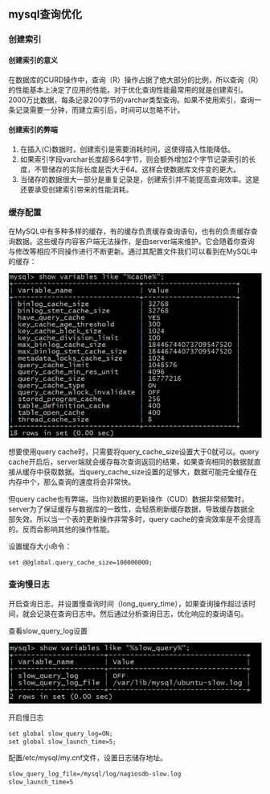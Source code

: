 ## mysql查询优化

### 创建索引

#### 创建索引的意义

在数据库的CURD操作中，查询（R）操作占据了绝大部分的比例，所以查询（R）的性能基本上决定了应用的性能。对于优化查询性能最常用的就是创建索引。2000万比数据，每条记录200字节的varchar类型查询。如果不使用索引，查询一条记录需要一分钟，而建立索引后，时间可以忽略不计。

#### 创建索引的弊端

1. 在插入(C)数据时，创建索引是需要消耗时间，这使得插入性能降低。
2. 如果索引字段varchar长度超多64字节，则会额外增加2个字节记录索引的长度，不管储存的实际长度是否大于64。这样会使数据库文件变的更大。
3. 当储存的数据很大一部分是重复记录是，创建索引并不能提高查询效率。这是还要承受创建索引带来的性能消耗。

### 缓存配置

在MySQL中有多种多样的缓存，有的缓存负责缓存查询语句，也有的负责缓存查询数据。这些缓存内容客户端无法操作，是由server端来维护。它会随着你查询与修改等相应不同操作进行不断更新。通过其配置文件我们可以看到在MySQL中的缓存：

![mysql数据缓存配置](./images/mysqlcache.png)

想要使用query cache时，只需要将query_cache_size设置大于0就可以。query cache开启后，server端就会缓存每次查询返回的结果，如果查询相同的数据就直接从缓存中获取数据。当query_cache_size设置的足够大，数据可能完全缓存在内存中个，那么查询的速度将会非常快。

但query cache也有弊端，当你对数据的更新操作（CUD）数据非常频繁时，server为了保证缓存与数据库的一致性，会轻质刷新缓存数据，导致缓存数据全部失效。所以当一个表的更新操作非常多时，query cache的查询效率是不会提高的。反而会影响其他的操作性能。

设置缓存大小命令：

```mysql
set @@global.query_cache_size=100000000;
```

### 查询慢日志

开启查询日志，并设置慢查询时间（long_query_time），如果查询操作超过该时间，就会记录在查询日志中。然后通过分析查询日志，优化响应的查询语句。

查看slow_query_log设置

![查看slow_query_log设置](./images/mysqlquerylog.png)

开启慢日志

```mysql
set global slow_query_log=ON;
set global slow_launch_time=5;
```

配置/etc/mysql/my.cnf文件，设置日志储存地址。

```mysql
slow_query_log_file=/mysql/log/nagiosdb-slow.log
slow_launch_time=5
```